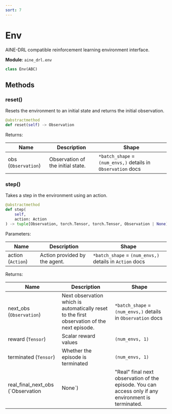```yaml
---
sort: 7
---
```


# Env

AINE-DRL compatible reinforcement learning environment interface.

**Module**: `aine_drl.env`

```python
class Env(ABC)
```

## Methods

### reset()

Resets the environment to an initial state and returns the initial observation.

```python
@abstractmethod
def reset(self) -> Observation
```

Returns:

|Name|Description|Shape|
|---|---|---|
|obs (`Observation`)|Observation of the initial state.|`*batch_shape` = `(num_envs,)` details in `Observation` docs|

### step()

Takes a step in the environment using an action.

```python
@abstractmethod
def step(
    self, 
    action: Action
) -> tuple[Observation, torch.Tensor, torch.Tensor, Observation | None]
```

Parameters:

|Name|Description|Shape|
|---|---|---|
|action (`Action`)|Action provided by the agent.|`*batch_shape` = `(num_envs,)` details in `Action` docs|

Returns:

|Name|Description|Shape|
|---|---|---|
|next_obs (`Observation`)|Next observation which is automatically reset to the first observation of the next episode.|`*batch_shape` = `(num_envs,)` details in `Observation` docs|
|reward (`Tensor`)|Scalar reward values|`(num_envs, 1)`|
|terminated (`Tensor`)|Whether the episode is terminated|`(num_envs, 1)`|
|real_final_next_obs (`Observation | None`)|"Real" final next observation of the episode. You can access only if any environment is terminated.|`*batch_shape` = `(num_terminated_envs,)` details in `Observation` docs|